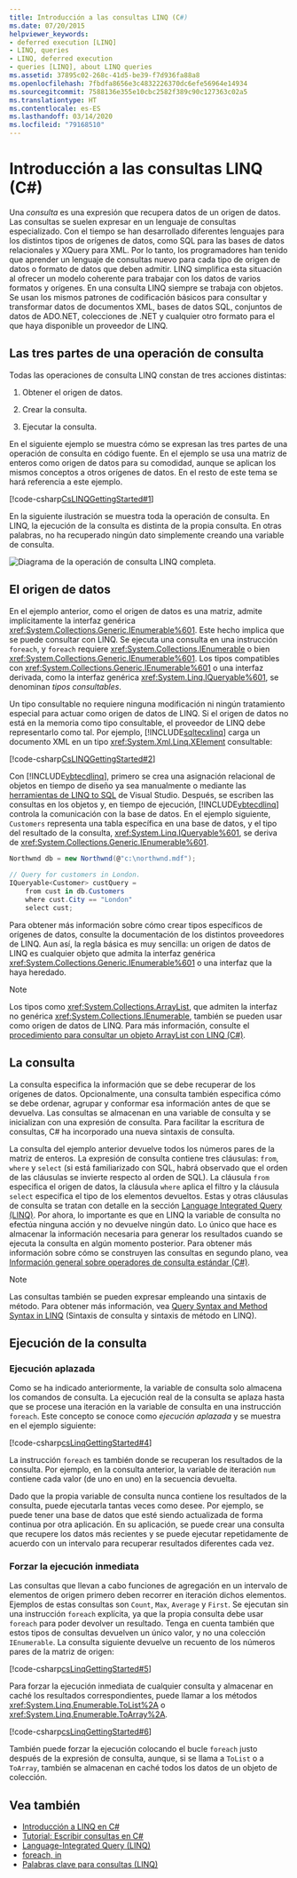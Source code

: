 ```yaml
---
title: Introducción a las consultas LINQ (C#)
ms.date: 07/20/2015
helpviewer_keywords:
- deferred execution [LINQ]
- LINQ, queries
- LINQ, deferred execution
- queries [LINQ], about LINQ queries
ms.assetid: 37895c02-268c-41d5-be39-f7d936fa88a8
ms.openlocfilehash: 7fbdfa8656e3c4832226370dc6efe56964e14934
ms.sourcegitcommit: 7588136e355e10cbc2582f389c90c127363c02a5
ms.translationtype: HT
ms.contentlocale: es-ES
ms.lasthandoff: 03/14/2020
ms.locfileid: "79168510"
---
```

# <a name="introduction-to-linq-queries-c"></a>Introducción a las consultas LINQ (C#)
Una *consulta* es una expresión que recupera datos de un origen de datos. Las consultas se suelen expresar en un lenguaje de consultas especializado. Con el tiempo se han desarrollado diferentes lenguajes para los distintos tipos de orígenes de datos, como SQL para las bases de datos relacionales y XQuery para XML. Por lo tanto, los programadores han tenido que aprender un lenguaje de consultas nuevo para cada tipo de origen de datos o formato de datos que deben admitir. LINQ simplifica esta situación al ofrecer un modelo coherente para trabajar con los datos de varios formatos y orígenes. En una consulta LINQ siempre se trabaja con objetos. Se usan los mismos patrones de codificación básicos para consultar y transformar datos de documentos XML, bases de datos SQL, conjuntos de datos de ADO.NET, colecciones de .NET y cualquier otro formato para el que haya disponible un proveedor de LINQ.  
  
## <a name="three-parts-of-a-query-operation"></a>Las tres partes de una operación de consulta  
 Todas las operaciones de consulta LINQ constan de tres acciones distintas:  
  
1. Obtener el origen de datos.  
  
2. Crear la consulta.  
  
3. Ejecutar la consulta.  
  
 En el siguiente ejemplo se muestra cómo se expresan las tres partes de una operación de consulta en código fuente. En el ejemplo se usa una matriz de enteros como origen de datos para su comodidad, aunque se aplican los mismos conceptos a otros orígenes de datos. En el resto de este tema se hará referencia a este ejemplo.  
  
 [!code-csharp[CsLINQGettingStarted#1](~/samples/snippets/csharp/VS_Snippets_VBCSharp/CsLINQGettingStarted/CS/Class1.cs#1)]  
  
 En la siguiente ilustración se muestra toda la operación de consulta. En LINQ, la ejecución de la consulta es distinta de la propia consulta. En otras palabras, no ha recuperado ningún dato simplemente creando una variable de consulta.  
  
 ![Diagrama de la operación de consulta LINQ completa.](./media/introduction-to-linq-queries/linq-query-complete-operation.png)  
  
## <a name="the-data-source"></a>El origen de datos  
 En el ejemplo anterior, como el origen de datos es una matriz, admite implícitamente la interfaz genérica <xref:System.Collections.Generic.IEnumerable%601>. Este hecho implica que se puede consultar con LINQ. Se ejecuta una consulta en una instrucción `foreach`, y `foreach` requiere <xref:System.Collections.IEnumerable> o bien <xref:System.Collections.Generic.IEnumerable%601>. Los tipos compatibles con <xref:System.Collections.Generic.IEnumerable%601> o una interfaz derivada, como la interfaz genérica <xref:System.Linq.IQueryable%601>, se denominan *tipos consultables*.  
  
 Un tipo consultable no requiere ninguna modificación ni ningún tratamiento especial para actuar como origen de datos de LINQ. Si el origen de datos no está en la memoria como tipo consultable, el proveedor de LINQ debe representarlo como tal. Por ejemplo, [!INCLUDE[sqltecxlinq](~/includes/sqltecxlinq-md.md)] carga un documento XML en un tipo <xref:System.Xml.Linq.XElement> consultable:  
  
 [!code-csharp[CsLINQGettingStarted#2](~/samples/snippets/csharp/VS_Snippets_VBCSharp/CsLINQGettingStarted/CS/Class1.cs#2)]  
  
 Con [!INCLUDE[vbtecdlinq](~/includes/vbtecdlinq-md.md)], primero se crea una asignación relacional de objetos en tiempo de diseño ya sea manualmente o mediante las [herramientas de LINQ to SQL](/visualstudio/data-tools/linq-to-sql-tools-in-visual-studio2) de Visual Studio. Después, se escriben las consultas en los objetos y, en tiempo de ejecución, [!INCLUDE[vbtecdlinq](~/includes/vbtecdlinq-md.md)] controla la comunicación con la base de datos. En el ejemplo siguiente, `Customers` representa una tabla específica en una base de datos, y el tipo del resultado de la consulta, <xref:System.Linq.IQueryable%601>, se deriva de <xref:System.Collections.Generic.IEnumerable%601>.  
  
```csharp  
Northwnd db = new Northwnd(@"c:\northwnd.mdf");  
  
// Query for customers in London.  
IQueryable<Customer> custQuery =  
    from cust in db.Customers  
    where cust.City == "London"  
    select cust;  
```  
  
 Para obtener más información sobre cómo crear tipos específicos de orígenes de datos, consulte la documentación de los distintos proveedores de LINQ. Aun así, la regla básica es muy sencilla: un origen de datos de LINQ es cualquier objeto que admita la interfaz genérica <xref:System.Collections.Generic.IEnumerable%601> o una interfaz que la haya heredado.  
  
> [!NOTE]
> Los tipos como <xref:System.Collections.ArrayList>, que admiten la interfaz no genérica <xref:System.Collections.IEnumerable>, también se pueden usar como origen de datos de LINQ. Para más información, consulte el [procedimiento para consultar un objeto ArrayList con LINQ (C#)](./how-to-query-an-arraylist-with-linq.md).  
  
## <a name="the-query"></a><a name="query"></a> La consulta  
 La consulta especifica la información que se debe recuperar de los orígenes de datos. Opcionalmente, una consulta también especifica cómo se debe ordenar, agrupar y conformar esa información antes de que se devuelva. Las consultas se almacenan en una variable de consulta y se inicializan con una expresión de consulta. Para facilitar la escritura de consultas, C# ha incorporado una nueva sintaxis de consulta.  
  
 La consulta del ejemplo anterior devuelve todos los números pares de la matriz de enteros. La expresión de consulta contiene tres cláusulas: `from`, `where` y `select` (si está familiarizado con SQL, habrá observado que el orden de las cláusulas se invierte respecto al orden de SQL). La cláusula `from` especifica el origen de datos, la cláusula `where` aplica el filtro y la cláusula `select` especifica el tipo de los elementos devueltos. Estas y otras cláusulas de consulta se tratan con detalle en la sección [Language Integrated Query (LINQ)](../../../linq/index.md). Por ahora, lo importante es que en LINQ la variable de consulta no efectúa ninguna acción y no devuelve ningún dato. Lo único que hace es almacenar la información necesaria para generar los resultados cuando se ejecuta la consulta en algún momento posterior. Para obtener más información sobre cómo se construyen las consultas en segundo plano, vea [Información general sobre operadores de consulta estándar (C#)](./standard-query-operators-overview.md).  
  
> [!NOTE]
> Las consultas también se pueden expresar empleando una sintaxis de método. Para obtener más información, vea [Query Syntax and Method Syntax in LINQ](./query-syntax-and-method-syntax-in-linq.md) (Sintaxis de consulta y sintaxis de método en LINQ).  
  
## <a name="query-execution"></a>Ejecución de la consulta  
  
### <a name="deferred-execution"></a>Ejecución aplazada  
 Como se ha indicado anteriormente, la variable de consulta solo almacena los comandos de consulta. La ejecución real de la consulta se aplaza hasta que se procese una iteración en la variable de consulta en una instrucción `foreach`. Este concepto se conoce como *ejecución aplazada* y se muestra en el ejemplo siguiente:  
  
 [!code-csharp[csLinqGettingStarted#4](~/samples/snippets/csharp/VS_Snippets_VBCSharp/CsLINQGettingStarted/CS/Class1.cs#4)]  
  
 La instrucción `foreach` es también donde se recuperan los resultados de la consulta. Por ejemplo, en la consulta anterior, la variable de iteración `num` contiene cada valor (de uno en uno) en la secuencia devuelta.  
  
 Dado que la propia variable de consulta nunca contiene los resultados de la consulta, puede ejecutarla tantas veces como desee. Por ejemplo, se puede tener una base de datos que esté siendo actualizada de forma continua por otra aplicación. En su aplicación, se puede crear una consulta que recupere los datos más recientes y se puede ejecutar repetidamente de acuerdo con un intervalo para recuperar resultados diferentes cada vez.  
  
### <a name="forcing-immediate-execution"></a>Forzar la ejecución inmediata  
 Las consultas que llevan a cabo funciones de agregación en un intervalo de elementos de origen primero deben recorrer en iteración dichos elementos. Ejemplos de estas consultas son `Count`, `Max`, `Average` y `First`. Se ejecutan sin una instrucción `foreach` explícita, ya que la propia consulta debe usar `foreach` para poder devolver un resultado. Tenga en cuenta también que estos tipos de consultas devuelven un único valor, y no una colección `IEnumerable`. La consulta siguiente devuelve un recuento de los números pares de la matriz de origen:  
  
 [!code-csharp[csLinqGettingStarted#5](~/samples/snippets/csharp/VS_Snippets_VBCSharp/CsLINQGettingStarted/CS/Class1.cs#5)]  
  
 Para forzar la ejecución inmediata de cualquier consulta y almacenar en caché los resultados correspondientes, puede llamar a los métodos <xref:System.Linq.Enumerable.ToList%2A> o <xref:System.Linq.Enumerable.ToArray%2A>.  
  
 [!code-csharp[csLinqGettingStarted#6](~/samples/snippets/csharp/VS_Snippets_VBCSharp/CsLINQGettingStarted/CS/Class1.cs#6)]  
  
 También puede forzar la ejecución colocando el bucle `foreach` justo después de la expresión de consulta, aunque, si se llama a `ToList` o a `ToArray`, también se almacenan en caché todos los datos de un objeto de colección.  
  
## <a name="see-also"></a>Vea también

- [Introducción a LINQ en C#](index.md)
- [Tutorial: Escribir consultas en C#](./walkthrough-writing-queries-linq.md)
- [Language-Integrated Query (LINQ)](../../../linq/index.md)
- [foreach, in](../../../language-reference/keywords/foreach-in.md)
- [Palabras clave para consultas (LINQ)](../../../language-reference/keywords/query-keywords.md)
